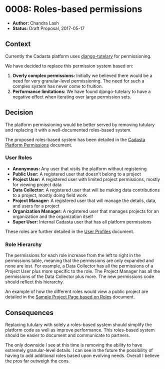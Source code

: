 # 0008: Roles-based permissions

- **Author:** Chandra Lash
- **Status:** Draft Proposal, 2017-05-17

## Context

Currently the Cadasta platform uses [django-tutelary](http://django-tutelary.readthedocs.io/en/latest/) for permissioning.

We have decided to replace this permission system based on:

1. **Overly complex permissions:** 
Initially we believed there would be a need for very granular-level permissioning. The need for such a complex system has never come to fruition. 
2. **Performance limitations:** 
We have found django-tutelary to have a negative effect when iterating over large permission sets. 

## Decision

The platform permissioning would be better served by removing tutulary and replacing it with a well-documented roles-based system.

The proposed roles-based system has been detailed in the [Cadasta Platform Permissions](https://drive.google.com/open?id=1RnjuWzjxkbnntJQHxo2Rbg8AiigkydtG7dLvFWZtAnU) document. 

### User Roles

* **Anonymous:**
Any user that visits the platform without registering
* **Public User:**
A registered user that doesn’t belong to a project
* **Project User:**
A registered user with limited project permissions, mostly for viewing project data
* **Data Collector:**
A registered user that will be making data contributions to a project, mostly doing field work
* **Project Manager:**
A registered user that will manage the details, data, and users for a project
* **Organization Manager:**
A registered user that manages projects for an organization and the organization itself
* **Super User:**
Internal Cadasta user that has all platform permissions

These roles are further detailed in the [User Profiles](https://drive.google.com/open?id=0BzpiEtMtHC3rZldVSXgtWl9UOFk) document.

### Role Hierarchy

The permissions for each role increase from the left to right in the permissions table, meaning that the permissions are only expanded and none are lost. For example, a Data Collector has all the permissions of a Project User plus more specific to the role. The Project Manager has all the permissions of the Data Collector plus more. The new permissions code should reflect this hierarchy. 

An example of how the different roles would view a public project are detailed in the [Sample Project Page based on Roles](https://docs.google.com/document/d/1P4oQWZkjYUjQPzLNQK6y9mdyzUbte9Xc9-n7HkMXiWQ/edit?usp=sharing) document.

## Consequences

Replacing tutulary with solely a roles-based system should simplify the platform code as well as improve performance. This roles-based system should be easier to document and communicate to partners.

The only downside I see at this time is removing the ability to have extremely granular-level details. I can see in the future the possibility of having to add additional roles based upon evolving needs. Overall I believe the pros far outweigh the cons.

